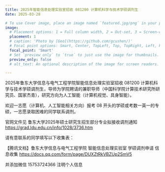 ```yaml
---
title: 2025年智能信息处理实验室招收 081200 计算机科学与技术学硕调剂生
date: 2025-03-28

# To use Cover image, place an image named `featured.jpg/png` in your page's folder.
image:
  # Placement options: 1 = Full column width, 2 = Out-set, 3 = Screen-width
  placement: 1
  # caption: 'Photo by [Geo](https://github.com/gcushen/)'
  # Focal point options: Smart, Center, TopLeft, Top, TopRight, Left, Right, BottomLeft, Bottom, BottomRight
  focal_point: 'Smart'
  # Set `preview_only` to `true` to just use the image for thumbnails.
  preview_only: false
  # alt_text: An optional description of the image for screen readers.

---
```

2025年鲁东大学信息与电气工程学院智能信息处理实验室招收 081200 计算机科学与技术学硕调剂生，导师为学院聘请的兼职导师（中国科学院计算技术研究所研究员、国家杰青），研究方向为人工智能（计算机视觉、具身智能）。

<!--more-->

欢迎一志愿（计算机、人工智能相关方向）报考 08 开头的学硕或考数一英一的专硕，一志愿录取困难的同学联系调剂。

官网文件见 鲁东大学2025年硕士研究生招生部分专业拟接收调剂通知 https://grad.ldu.edu.cn/info/1028/3736.htm

请有意联系的同学填写以下收集表：

【腾讯文档】鲁东大学信息与电气工程学院 智能信息处理实验室 学硕调剂申请 信息收集
https://docs.qq.com/form/page/DUXZtRkVBZUp2SmV5

并添加微信 15753724366 注明个人信息